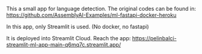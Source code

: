 This a small app for language detection. The original codes can be found in: https://github.com/AssemblyAI-Examples/ml-fastapi-docker-heroku

In this app, only Streamlit is used. (No docker, no fastapi)

It is deployed into Streamlit Cloud. Reach the app: https://pelinbalci-streamlit-ml-app-main-q6mq7c.streamlit.app/